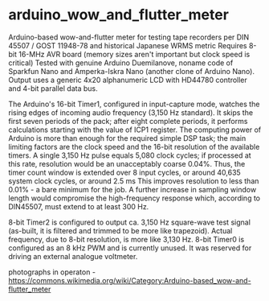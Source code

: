 # arduino_wow_and_flutter_meter
Arduino-based wow-and-flutter meter for testing tape recorders per DIN 45507  / GOST 11948-78 and historical Japanese WRMS metric
Requires 8-bit 16-MHz AVR board (memory sizes aren't important but clock speed is critical)
Tested with genuine Arduino Duemilanove, noname code of Sparkfun Nano and Amperka-Iskra Nano (another clone of Arduino Nano). Output uses
a generic 4x20 alphanumeric LCD with HD44780 controller and 4-bit parallel data bus.

The Arduino's 16-bit Timer1, configured in input-capture mode, watches the rising edges of incoming audio frequency (3,150 Hz standard). 
It skips the first seven periods of the pack; after eight complete periods, it performs calculations starting with the value of ICP1 register.
The computing power of Arduino is more than enough for the required simple DSP task; the main limiting factors are the clock speed and the
16-bit resolution of the available timers. A single 3,150 Hz pulse equals 5,080 clock cycles; if processed at this rate, resolution would be
an unacceptably coarse 0.04%. Thus, the timer count window is extended over 8 input cycles, or around 40,635 system clock cycles, or around 2.5 ms
This improves resolution to less than 0.01% - a bare minimum for the job. A further increase in sampling window length would compromise the 
high-frequency response which, according to DIN45507, must extend to at least 300 Hz.

8-bit Timer2 is configured to output ca. 3,150 Hz square-wave test signal (as-built, it is filtered and trimmed to be more like trapezoid). Actual
frequency, due to 8-bit resolution, is more like 3,130 Hz.
8-bit Timer0 is configured as an 8 kHz PWM and is currently unused. It was reserved for driving an external analogue voltmeter.

photographs in operaton - https://commons.wikimedia.org/wiki/Category:Arduino-based_wow-and-flutter_meter
